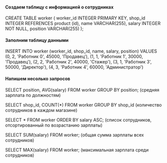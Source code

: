 #### Создаем таблицу с информацией о сотрудниках

CREATE TABLE worker (
  worker_id INTEGER PRIMARY KEY,
  shop_id INTEGER REFERENCES product (id),
  name VARCHAR(255),
  salary INTEGER NOT NULL,
  position VARCHAR(255)
);

#### Заполним таблицу данными

INSERT INTO worker (worker_id, shop_id, name, salary, position) VALUES
  (0, 2, 'Работник 0', 45000, 'Продавец'),
  (1, 1, 'Работник 1', 30000, 'Продавец'),
  (2, 2, 'Работник 2', 40000, 'Стажер'),
  (3, 1, 'Работник 3', 50000, 'Директор'),
  (4, 3, 'Работник 4', 60000, 'Администратор')

#### Напишем несолько запросов

SELECT position, AVG(salary) FROM worker GROUP BY position;
(средняя зарплата по должностям)

SELECT shop_id, COUNT(*) FROM worker GROUP BY shop_id
(количество сотрудников в каждом магазине)

SELECT * FROM worker ORDER BY salary ASC;
(список сотрудников, отсортированный по возрастанию зарплаты)

SELECT SUM(salary) FROM worker;
(общая сумма зарплаты всех сотрудников)

SELECT MAX(salary) FROM worker;
(максимальная зарплата среди сотрудников)